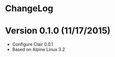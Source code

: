 ChangeLog
==============

# Version 0.1.0 (11/17/2015)

- Configure Clair 0.0.1
- Based on Alpine Linux 3.2

